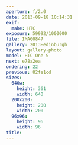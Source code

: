 ```yaml
---
aperture: f/2.0
date: 2013-09-18 10:14:31
exif:
  make: HTC
exposure: 59992/1000000
file: IMAG0847
gallery: 2013-edinburgh
layout: gallery-photo
model: HTC One S
next: e78a2ea
ordering: 22
previous: 82fe1cd
sizes:
  640w:
    height: 361
    width: 640
  200x200:
    height: 200
    width: 200
  96x96:
    height: 96
    width: 96
title: 
---
```

